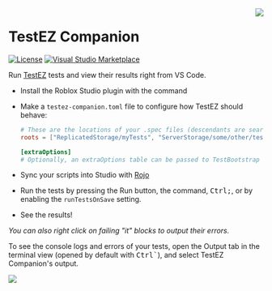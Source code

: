 [marketplace-shield]: https://img.shields.io/visual-studio-marketplace/d/tacheometrist.testez-companion
[marketplace-url]: https://marketplace.visualstudio.com/items?itemName=tacheometrist.testez-companion
[license-shield]: https://img.shields.io/github/license/tacheometry/testez-companion
[license-url]: https://github.com/tacheometry/testez-companion/blob/master/LICENSE.md

<img align="right" src="https://user-images.githubusercontent.com/39647014/116725501-a2944700-a9ea-11eb-80ce-f5699b0c6568.png"/>

# TestEZ Companion

[![License][license-shield]][license-url]
[![Visual Studio Marketplace][marketplace-shield]][marketplace-url]

Run [TestEZ](https://roblox.github.io/testez/) tests and view their results right from VS Code.

-   Install the Roblox Studio plugin with the command
-   Make a `testez-companion.toml` file to configure how TestEZ should behave:

    ```toml
    # These are the locations of your .spec files (descendants are searched too)
    roots = ["ReplicatedStorage/myTests", "ServerStorage/some/other/tests"]

    [extraOptions]
    # Optionally, an extraOptions table can be passed to TestBootstrap
    ```

-   Sync your scripts into Studio with [Rojo](https://rojo.space/)
-   Run the tests by pressing the Run button, the command, <kbd>Ctrl</kbd><kbd>;</kbd>, or by enabling the `runTestsOnSave` setting.
-   See the results!

_You can also right click on failing "it" blocks to output their errors._

To see the console logs and errors of your tests, open the Output tab in the terminal view (opened by default with <kbd>Ctrl</kbd><kbd>`</kbd>), and select TestEZ Companion's output.

![](https://user-images.githubusercontent.com/39647014/115806038-bdfdc180-a3ee-11eb-9c7c-f85b4491a8bc.png)
